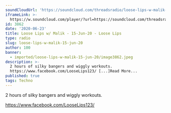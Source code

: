 ```yaml
---
soundCloudUrl: 'https://soundcloud.com/threadsradio/loose-lips-w-malik-22-jun-20'
iframeLink: >-
  https://w.soundcloud.com/player/?url=https://soundcloud.com/threadsradio/loose-lips-w-malik-22-jun-20&color=00aabb&auto_play=false&hide_related=false&show_comments=true&show_user=true&show_reposts=false
id: 3862
date: '2020-06-23'
title: Loose Lips w/ Malik - 15-Jun-20 - Loose Lips
type: radio
slug: loose-lips-w-malik-15-jun-20
author: 100
banner:
  - imported/loose-lips-w-malik-15-jun-20/image3862.jpeg
description: >-
  2 hours of silky bangers and wiggly workouts.
  https://www.facebook.com/LooseLips123/ [...]Read More...
published: true
tags: Techno
---
```

2 hours of silky bangers and wiggly workouts.

https://www.facebook.com/LooseLips123/